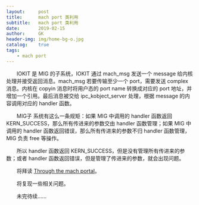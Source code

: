 ```yaml
---
layout:     post
title:      mach port 类利用
subtitle:   mach port 类利用
date:       2019-02-15
author:     GK
header-img: img/home-bg-o.jpg
catalog:    true
tags:
    - mach port
---
```


&emsp;&emsp;IOKIT 是 MIG 的子系统，IOKIT 通过 mach_msg 发送一个 message 给内核处理并接受返回消息。mach_msg 若要传输至少一个 port，需要发送 complex 消息。内核在 copyin 消息时将用户态的 port name 转换成对应的 port 地址，并增加一个引用。最后消息被交给 ipc_kobject_server 处理，根据 message 的内容调用对应的 handler 函数。

&emsp;&emsp;MIG子 系统有这么一条规矩：如果 MIG 中调用的 handler 函数返回 KERN_SUCCESS，那么所有传进来的参数交由 handler 函数管理；如果 MIG 中调用的 handler 函数返回错误，那么所有传进来的参数不归 handler 函数管理，MIG 负责 free 等操作。

&emsp;&emsp;所以 handler 函数返回 KERN_SUCCESS，但是没有管理所有传进来的参数；或者 handler 函数返回错误，但是管理了传进来的参数，就会出现问题。

&emsp;&emsp;将拜读 [Through the mach portal](https://github.com/Gentle-Knife/useful-meterial/blob/master/Through%20the%20mach%20portal.pdf)。

&emsp;&emsp;将复现一些相关问题。

&emsp;&emsp;未完待续……